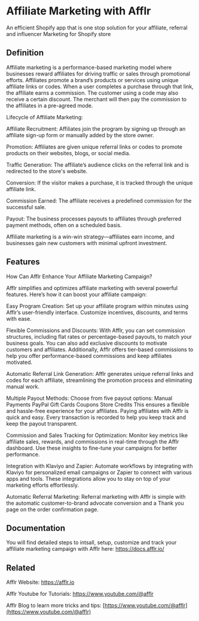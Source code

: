 
# Affiliate Marketing with Afflr

An efficient Shopify app that is one stop solution for your affiliate, referral and influencer Marketing for Shopify store

## Definition

Affiliate marketing is a performance-based marketing model where businesses reward affiliates for driving traffic or sales through promotional efforts. Affiliates promote a brand’s products or services using unique affiliate links or codes. When a user completes a purchase through that link, the affiliate earns a commission. The customer using a code may also receive a certain discount. The merchant will then pay the commission to the affiliates in a pre-agreed mode. 

Lifecycle of Affiliate Marketing:

Affiliate Recruitment: Affiliates join the program by signing up through an affiliate sign-up form or manually added by the store owner.

Promotion: Affiliates are given unique referral links or codes to promote products on their websites, blogs, or social media.

Traffic Generation: The affiliate’s audience clicks on the referral link and is redirected to the store's website.

Conversion: If the visitor makes a purchase, it is tracked through the unique affiliate link.

Commission Earned: The affiliate receives a predefined commission for the successful sale.

Payout: The business processes payouts to affiliates through preferred payment methods, often on a scheduled basis.


Affiliate marketing is a win-win strategy—affiliates earn income, and businesses gain new customers with minimal upfront investment.

## Features

How Can Afflr Enhance Your Affiliate Marketing Campaign?

Afflr simplifies and optimizes affiliate marketing with several powerful features. Here’s how it can boost your affiliate campaign:

Easy Program Creation:
Set up your affiliate program within minutes using Afflr’s user-friendly interface. Customize incentives, discounts, and terms with ease.

Flexible Commissions and Discounts:
With Afflr, you can set commission structures, including flat rates or percentage-based payouts, to match your business goals. You can also add exclusive discounts to motivate customers and affiliates. Additionally, Afflr offers tier-based commissions to help you offer performance-based commissions and keep affiliates motivated. 

Automatic Referral Link Generation:
Afflr generates unique referral links and codes for each affiliate, streamlining the promotion process and eliminating manual work.

Multiple Payout Methods:
Choose from five payout options:
Manual Payments
PayPal
Gift Cards
Coupons
Store Credits
This ensures a flexible and hassle-free experience for your affiliates.
Paying affiliates with Afflr is quick and easy. Every transaction is recorded to help you keep track and keep the payout transparent. 

Commission and Sales Tracking for Optimization:
Monitor key metrics like affiliate sales, rewards, and commissions in real-time through the Afflr dashboard. Use these insights to fine-tune your campaigns for better performance.

Integration with Klaviyo and Zapier:
Automate workflows by integrating with Klaviyo for personalized email campaigns or Zapier to connect with various apps and tools. These integrations allow you to stay on top of your marketing efforts effortlessly.

Automatic Referral Marketing: Referral marketing with Afflr is simple with the automatic customer-to-brand advocate conversion and a Thank you page on the order confirmation page. 


## Documentation

You will find detailed steps to intsall, setup, customize and track your affiliate marketing campaign with Afflr here: https://docs.afflr.io/


## Related


Afflr Website: <a href='https://afflr.io' target='_blank'>https://afflr.io</a>

Afflr Youtube for Tutorials:  <a href='https://www.youtube.com/@afflr' target='_blank'> https://www.youtube.com/@afflr</a>

Afflr Blog to learn more tricks and tips:   [https://www.youtube.com/@afflr](https://www.youtube.com/@afflr)



